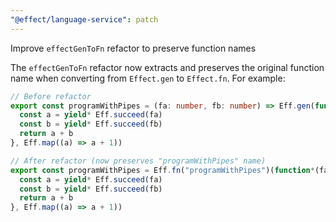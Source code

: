 ```yaml
---
"@effect/language-service": patch
---
```


Improve `effectGenToFn` refactor to preserve function names

The `effectGenToFn` refactor now extracts and preserves the original function name when converting from `Effect.gen` to `Effect.fn`. For example:

```typescript
// Before refactor
export const programWithPipes = (fa: number, fb: number) => Eff.gen(function*() {
  const a = yield* Eff.succeed(fa)
  const b = yield* Eff.succeed(fb)
  return a + b
}, Eff.map((a) => a + 1))

// After refactor (now preserves "programWithPipes" name)
export const programWithPipes = Eff.fn("programWithPipes")(function*(fa: number, fb: number) {
  const a = yield* Eff.succeed(fa)
  const b = yield* Eff.succeed(fb)
  return a + b
}, Eff.map((a) => a + 1))
```

